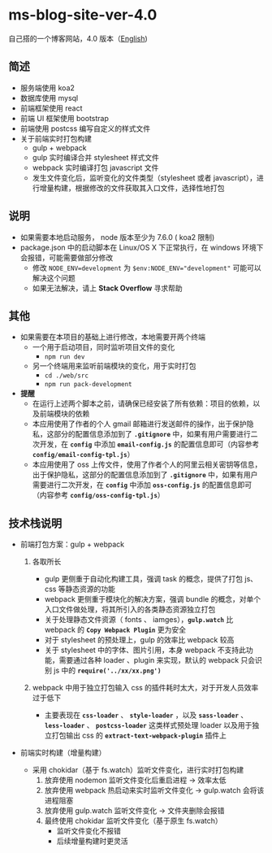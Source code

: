 # ms-blog-site-ver-4.0
自己搭的一个博客网站，4.0 版本（[English](https://github.com/MonkingStand/ms-blog-site-ver-4.0))

## 简述
*   服务端使用 koa2
*   数据库使用 mysql
*   前端框架使用 react
*   前端 UI 框架使用 bootstrap
*   前端使用 postcss 编写自定义的样式文件
*   关于前端实时打包构建
    +   gulp + webpack
    +   gulp 实时编译合并 stylesheet 样式文件
    +   webpack 实时编译打包 javascript 文件
    +   发生文件变化后，监听变化的文件类型（stylesheet 或者 javascript），进行增量构建，根据修改的文件获取其入口文件，选择性地打包

## 说明
*   如果需要本地启动服务， node 版本至少为 7.6.0 ( koa2 限制)
*   package.json 中的启动脚本在 Linux/OS X 下正常执行，在 windows 环境下会报错，可能需要做部分修改
    *   修改 `NODE_ENV=development` 为 `$env:NODE_ENV="development"` 可能可以解决这个问题
    *   如果无法解决，请上 **Stack Overflow** 寻求帮助

## 其他
*   如果需要在本项目的基础上进行修改，本地需要开两个终端
    *   一个用于启动项目，同时监听项目文件的变化
        *   `npm run dev`
    *   另一个终端用来监听前端模块的变化，用于实时打包
        *   `cd ./web/src`
        *   `npm run pack-development`
*   **提醒**
    *   在运行上述两个脚本之前，请确保已经安装了所有依赖：项目的依赖，以及前端模块的依赖
    *   本应用使用了作者的个人 gmail 邮箱进行发送邮件的操作，出于保护隐私，这部分的配置信息添加到了 **`.gitignore`** 中，如果有用户需要进行二次开发，在 **`config`** 中添加 **`email-config.js`** 的配置信息即可（内容参考 **`config/email-config-tpl.js`**）
    *   本应用使用了 oss 上传文件，使用了作者个人的阿里云相关密钥等信息，出于保护隐私，这部分的配置信息添加到了 **`.gitignore`** 中，如果有用户需要进行二次开发，在 **`config`** 中添加 **`oss-config.js`** 的配置信息即可（内容参考 **`config/oss-config-tpl.js`**）

## 技术栈说明
+   前端打包方案：gulp + webpack
    1.  各取所长
        +   gulp 更侧重于自动化构建工具，强调 task 的概念，提供了打包 js、css 等静态资源的功能
        +   webpack 更侧重于模块化的解决方案，强调 bundle 的概念，对单个入口文件做处理，将其所引入的各类静态资源独立打包
        +   关于处理静态文件资源（ fonts 、 iamges），**` gulp.watch `** 比 webpack 的 **` Copy Webpack Plugin `** 更为安全
        +   对于 stylesheet 的预处理上，gulp 的效率比 webpack 较高
        +   关于 stylesheet 中的字体、图片引用，本身 webpack 不支持此功能，需要通过各种 loader 、plugin 来实现，默认的 webpack 只会识别 js 中的 **` require('../xx/xx.png') `**

    2.  webpack 中用于独立打包输入 css 的插件耗时太大，对于开发人员效率过于低下
        +	主要表现在 **` css-loader `** 、 **` style-loader `** ，以及 **` sass-loader `** 、 **` less-loader `** 、 **` postcss-loader `** 这类样式预处理 loader 以及用于独立打包输出 css 的 **` extract-text-webpack-plugin `** 插件上

+   前端实时构建（增量构建）
    +   采用 chokidar（基于 fs.watch）监听文件变化，进行实时打包构建
        1.  放弃使用 nodemon 监听文件变化后重启进程 -> 效率太低
        2.  放弃使用 webpack 热启动来实时监听文件变化 -> gulp.watch 会将该进程阻塞
        3.  放弃使用 gulp.watch 监听文件变化 -> 文件夹删除会报错
        4.  最终使用 chokidar 监听文件变化（基于原生 fs.watch）
            +   监听文件变化不报错
            +   后续增量构建时更灵活
